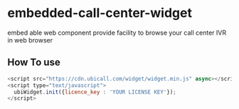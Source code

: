 # embedded-call-center-widget
embed able web component provide facility to browse your call center IVR in web browser


## How To use
```javascript
<script src="https://cdn.ubicall.com/widget/widget.min.js" async></script>
<script type="text/javascript">
  ubiWidget.init({licence_key : 'YOUR LICENSE KEY'});
</script>
```
